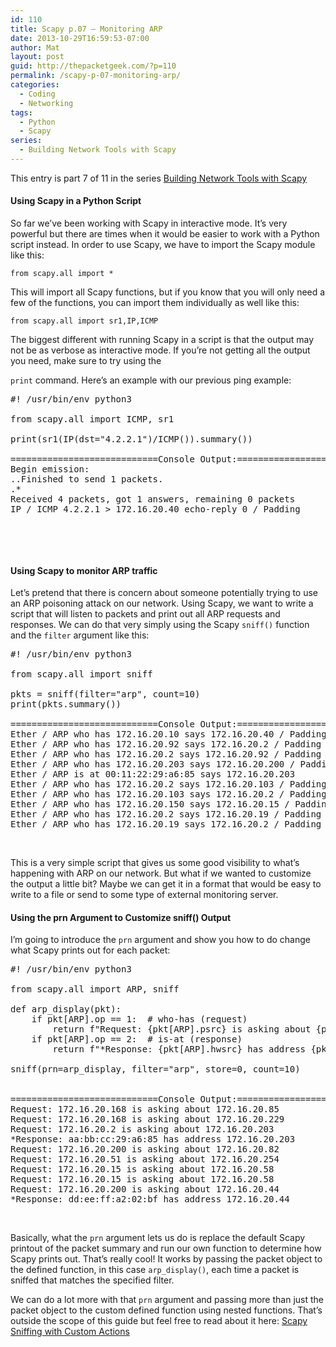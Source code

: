 ```yaml
---
id: 110
title: Scapy p.07 – Monitoring ARP
date: 2013-10-29T16:59:53-07:00
author: Mat
layout: post
guid: http://thepacketgeek.com/?p=110
permalink: /scapy-p-07-monitoring-arp/
categories:
  - Coding
  - Networking
tags:
  - Python
  - Scapy
series:
  - Building Network Tools with Scapy
---
```

<div class="seriesmeta">
  This entry is part 7 of 11 in the series <a href="https://thepacketgeek.com/series/building-network-tools-with-scapy/" class="series-13" title="Building Network Tools with Scapy">Building Network Tools with Scapy</a>
</div>

#### Using Scapy in a Python Script

So far we&#8217;ve been working with Scapy in interactive mode. It&#8217;s very powerful but there are times when it would be easier to work with a Python script instead. In order to use Scapy, we have to import the Scapy module like this:

    from scapy.all import *

This will import all Scapy functions, but if you know that you will only need a few of the functions, you can import them individually as well like this:

    from scapy.all import sr1,IP,ICMP

<!--more-->The biggest different with running Scapy in a script is that the output may not be as verbose as interactive mode. If you&#8217;re not getting all the output you need, make sure to try using the 

`print` command. Here&#8217;s an example with our previous ping example:

<pre class="lang:default decode:true ">#! /usr/bin/env python3

from scapy.all import ICMP, sr1

print(sr1(IP(dst="4.2.2.1")/ICMP()).summary())

============================Console Output:===========================
Begin emission:
..Finished to send 1 packets.
.*
Received 4 packets, got 1 answers, remaining 0 packets
IP / ICMP 4.2.2.1 &gt; 172.16.20.40 echo-reply 0 / Padding
</pre>

&nbsp;

&nbsp;

#### Using Scapy to monitor ARP traffic

Let&#8217;s pretend that there is concern about someone potentially trying to use an ARP poisoning attack on our network. Using Scapy, we want to write a script that will listen to packets and print out all ARP requests and responses. We can do that very simply using the Scapy `sniff()` function and the `filter` argument like this:

<pre class="lang:default decode:true">#! /usr/bin/env python3

from scapy.all import sniff

pkts = sniff(filter="arp", count=10)
print(pkts.summary())

============================Console Output:===========================
Ether / ARP who has 172.16.20.10 says 172.16.20.40 / Padding
Ether / ARP who has 172.16.20.92 says 172.16.20.2 / Padding
Ether / ARP who has 172.16.20.2 says 172.16.20.92 / Padding
Ether / ARP who has 172.16.20.203 says 172.16.20.200 / Padding
Ether / ARP is at 00:11:22:29:a6:85 says 172.16.20.203
Ether / ARP who has 172.16.20.2 says 172.16.20.103 / Padding
Ether / ARP who has 172.16.20.103 says 172.16.20.2 / Padding
Ether / ARP who has 172.16.20.150 says 172.16.20.15 / Padding
Ether / ARP who has 172.16.20.2 says 172.16.20.19 / Padding
Ether / ARP who has 172.16.20.19 says 172.16.20.2 / Padding</pre>

&nbsp;

This is a very simple script that gives us some good visibility to what&#8217;s happening with ARP on our network. But what if we wanted to customize the output a little bit? Maybe we can get it in a format that would be easy to write to a file or send to some type of external monitoring server.

#### Using the prn Argument to Customize sniff() Output

I&#8217;m going to introduce the `prn` argument and show you how to do change what Scapy prints out for each packet:

<pre class="lang:default decode:true ">#! /usr/bin/env python3

from scapy.all import ARP, sniff

def arp_display(pkt):
    if pkt[ARP].op == 1:  # who-has (request)
        return f"Request: {pkt[ARP].psrc} is asking about {pkt[ARP].pdst}"
    if pkt[ARP].op == 2:  # is-at (response)
        return f"*Response: {pkt[ARP].hwsrc} has address {pkt[ARP].psrc}"

sniff(prn=arp_display, filter="arp", store=0, count=10)


============================Console Output:===========================
Request: 172.16.20.168 is asking about 172.16.20.85
Request: 172.16.20.168 is asking about 172.16.20.229
Request: 172.16.20.2 is asking about 172.16.20.203
*Response: aa:bb:cc:29:a6:85 has address 172.16.20.203
Request: 172.16.20.200 is asking about 172.16.20.82
Request: 172.16.20.51 is asking about 172.16.20.254
Request: 172.16.20.15 is asking about 172.16.20.58
Request: 172.16.20.15 is asking about 172.16.20.58
Request: 172.16.20.200 is asking about 172.16.20.44
*Response: dd:ee:ff:a2:02:bf has address 172.16.20.44</pre>

&nbsp;

Basically, what the `prn` argument lets us do is replace the default Scapy printout of the packet summary and run our own function to determine how Scapy prints out. That&#8217;s really cool! It works by passing the packet object to the defined function, in this case `arp_display()`, each time a packet is sniffed that matches the specified filter.

We can do a lot more with that `prn` argument and passing more than just the packet object to the custom defined function using nested functions. That&#8217;s outside the scope of this guide but feel free to read about it here: [Scapy Sniffing with Custom Actions](http://thepacketgeek.com/scapy-sniffing-with-custom-actions-part-2/ "Scapy Sniffing with Custom Actions")

&nbsp;
